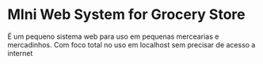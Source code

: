# MIni Web System for Grocery Store

É um pequeno sistema web para uso em pequenas mercearias e mercadinhos. Com foco total no uso em localhost sem precisar de acesso a internet
